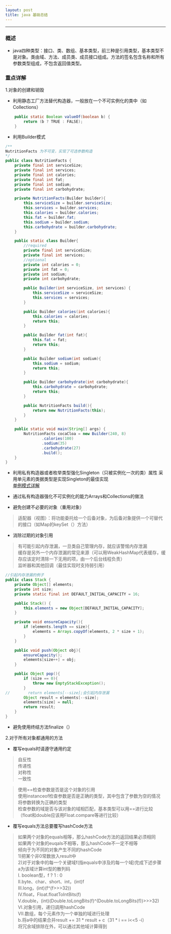 ```yaml
---
layout: post
title: java 基础总结
---
```


***

### 概述
+ java四种类型：接口、类、数组、基本类型，前三种是引用类型，基本类型不是对象。类由域、方法、成员类、成员接口组成。方法的签名包含名称和所有参数类型组成，不包含返回值类型。


### 重点详解
1.对象的创建和销毁
+ 利用静态工厂方法替代构造器，一般放在一个不可实例化的类中（如Collections）

```java
    public static Boolean valueOf(boolean b) {
        return (b ? TRUE : FALSE);
    }
```

+ 利用Builder模式

```java
/**
NutritionFacts 为不可变，实现了可选参数构造
*/
public class NutritionFacts {
    private final int serviceSize;
    private final int services;
    private final int calories;
    private final int fat;
    private final int sodium;
    private final int carbohydrate;

    private NutritionFacts(Builder builder){
        this.serviceSize = builder.serviceSize;
        this.services = builder.services;
        this.calories = builder.calories;
        this.fat = builder.fat;
        this.sodium = builder.sodium;
        this.carbohydrate = builder.carbohydrate;
    }

    public static class Builder{
        //required
        private final int serviceSize;
        private final int services;
        //optional
        private int calories = 0;
        private int fat = 0;
        private int sodium;
        private int carbohydrate;

        public Builder(int serviceSize, int services) {
            this.serviceSize = serviceSize;
            this.services = services;
        }

        public Builder calories(int calories){
            this.calories = calories;
            return this;
        }

        public Builder fat(int fat){
            this.fat = fat;
            return this;
        }

        public Builder sodium(int sodium){
            this.sodium = sodium;
            return this;
        }

        public Builder carbohydrate(int carbohydrate){
            this.carbohydrate = carbohydrate;
            return this;
        }

        public NutritionFacts build(){
            return new NutritionFacts(this);
        }
    }

    public static void main(String[] args) {
        NutritionFacts cocaCloa = new Builder(240, 8)
                .calories(100)
                .sodium(35)
                .carbohydrate(27)
                .build();
    }
}
```

+ 利用私有构造器或者枚举类型强化Singleton（只被实例化一次的类）属性
采用单元素的类据类型是实现Singleton的最佳实现<br>
[单例模式详解](http://cantellow.iteye.com/blog/838473)

+ 通过私有构造器强化不可实例化的能力Arrays和Collections的做法

+ 避免创建不必要的对象（重用对象）<br>
>适配器（视图）：将功能委托给一个后备对象，为后备对象提供一个可替代的接口（如Map的keySet（）方法）

+ 消除过期的对象引用<br>
>有可能引起内存泄漏，一旦类自己管理内存，就应该警惕内存泄漏<br>
>缓存是另外一个内存泄漏的常见来源（可以用WeakHashMap代表缓存，缓存应该定时清除一下无用的项，由一个后台线程负责）<br>
>监听器和其他回调（最佳实现时支持弱引用）

```java
//引起内存泄漏的例子
public class Stack {
    private Object[] elements;
    private int size;
    private static final int DEFAULT_INITIAL_CAPACITY = 16;

    public Stack() {
        this.elements = new Object[DEFAULT_INITIAL_CAPACITY];
    }

    private void ensureCapacity(){
        if (elements.length == size){
            elements = Arrays.copyOf(elements, 2 * size + 1);
        }
    }

    public void push(Object obj){
        ensureCapacity();
        elements[size++] = obj;
    }

    public Object pop(){
        if (size == 0){
            throw new EmptyStackException();
        }
//        return elements[--size];会引起内存泄漏
        Object result = elements[--size];
        elements[size] = null;
        return result;
    }
}
```

+ 避免使用终结方法finalize（）

2.对于所有对象都通用的方法
+ 覆写equals时请遵守通用约定<br>
>自反性<br>
>传递性<br>
>对称性<br>
>一致性<br>

>使用==检查参数是否是这个对象的引用<br>
>使用instanceof检查参数是否是正确的类型，其中包含了参数为空的情况<br>
>将参数转换为正确的类型<br>
>检查参数的域是否与该对象的域相匹配，基本类型可以用==进行比较（float和double应该用Float.compare等进行比较）<br>

+ 覆写equals方法总要覆写hashCode方法<br>
>如果两个对象的equals相等，那么hashCode方法的返回结果必须相同<br>
>如果两个对象的euqals不相等，那么hashCode不一定不相等<br>
>倾向于为不同的对象产生不同的hashCode<br>
> 1)把某个非0常数放入result中<br>
> 2)对于对象中的每一个关键域f(指equals中涉及的每一个域)完成下述步骤<br>
>   a为该域计算int型的散列码<br>
>    I. boolean型，f ? 1 : 0<br>
>    II.byte、char、short、int，(int)f<br>
>    III.long，(int)(f^(f>>>32))<br>
>    IV.float，Float.floatToIntBits(f)<br>
>    V.double，(int)(Double.toLongBits(f)^(Double.toLongBits(f))>>>32)<br>
>    VI.对象引用，递归调用hashCode<br>
>    VII.数组，每个元素作为一个单独的域进行处理<br>
>   b.将a中的结果合并result += 31 * result + c（31 * i == i<<5 -i）<br>
>将冗余域排除在外，可以通过其他域计算得到<br>
